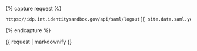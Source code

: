 {% capture request %}
```bash
https://idp.int.identitysandbox.gov/api/saml/logout{{ site.data.saml.year.current }}?SAMLRequest=${SAML_REQUEST}
```
{% endcapture %}
<div markdown="1" class="markdown">
    {{ request | markdownify }}
</div>
